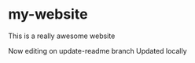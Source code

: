 # my-website
This is a really awesome website



Now editing on update-readme branch
Updated locally